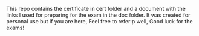 This repo contains the certificate in cert folder and a document with the links I used for preparing for the exam in the doc folder.
It was created for personal use but if you are here, Feel free to refer:p well, Good luck for the exams!
